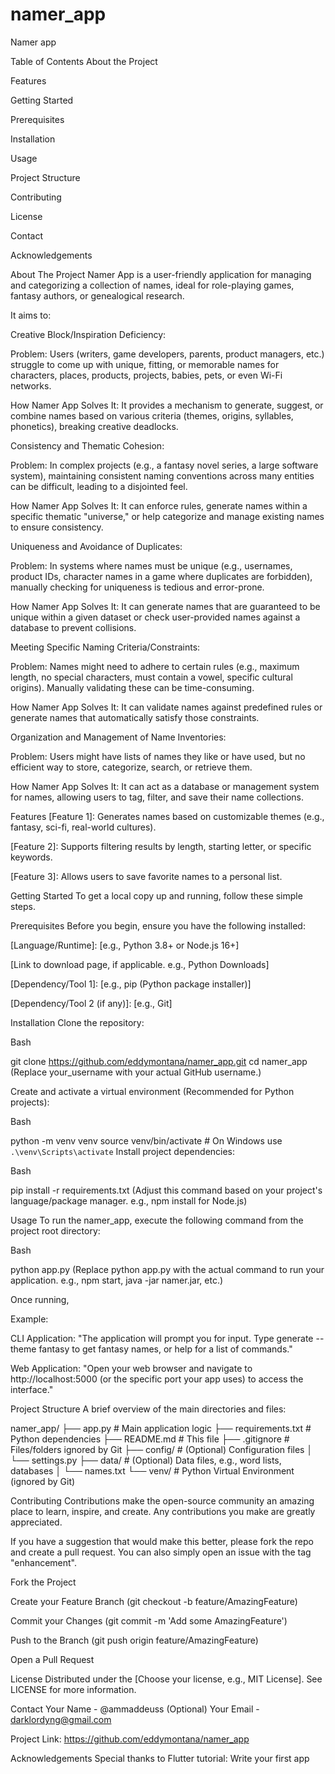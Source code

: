 # namer_app

Namer app

Table of Contents
About the Project

Features

Getting Started

Prerequisites

Installation

Usage

Project Structure

Contributing

License

Contact

Acknowledgements

About The Project
Namer App is a user-friendly application for managing and categorizing a collection of names, ideal for role-playing games, fantasy authors, or genealogical research.

It aims to: 

Creative Block/Inspiration Deficiency:

Problem: Users (writers, game developers, parents, product managers, etc.) struggle to come up with unique, fitting, or memorable names for characters, places, products, projects, babies, pets, or even Wi-Fi networks.

How Namer App Solves It: It provides a mechanism to generate, suggest, or combine names based on various criteria (themes, origins, syllables, phonetics), breaking creative deadlocks.

Consistency and Thematic Cohesion:

Problem: In complex projects (e.g., a fantasy novel series, a large software system), maintaining consistent naming conventions across many entities can be difficult, leading to a disjointed feel.

How Namer App Solves It: It can enforce rules, generate names within a specific thematic "universe," or help categorize and manage existing names to ensure consistency.

Uniqueness and Avoidance of Duplicates:

Problem: In systems where names must be unique (e.g., usernames, product IDs, character names in a game where duplicates are forbidden), manually checking for uniqueness is tedious and error-prone.

How Namer App Solves It: It can generate names that are guaranteed to be unique within a given dataset or check user-provided names against a database to prevent collisions.

Meeting Specific Naming Criteria/Constraints:

Problem: Names might need to adhere to certain rules (e.g., maximum length, no special characters, must contain a vowel, specific cultural origins). Manually validating these can be time-consuming.

How Namer App Solves It: It can validate names against predefined rules or generate names that automatically satisfy those constraints.

Organization and Management of Name Inventories:

Problem: Users might have lists of names they like or have used, but no efficient way to store, categorize, search, or retrieve them.

How Namer App Solves It: It can act as a database or management system for names, allowing users to tag, filter, and save their name collections.

Features
[Feature 1]: Generates names based on customizable themes (e.g., fantasy, sci-fi, real-world cultures).

[Feature 2]: Supports filtering results by length, starting letter, or specific keywords.

[Feature 3]: Allows users to save favorite names to a personal list.


Getting Started
To get a local copy up and running, follow these simple steps.

Prerequisites
Before you begin, ensure you have the following installed:

[Language/Runtime]: [e.g., Python 3.8+ or Node.js 16+]

[Link to download page, if applicable. e.g., Python Downloads]

[Dependency/Tool 1]: [e.g., pip (Python package installer)]

[Dependency/Tool 2 (if any)]: [e.g., Git]

Installation
Clone the repository:

Bash

git clone https://github.com/eddymontana/namer_app.git
cd namer_app
(Replace your_username with your actual GitHub username.)

Create and activate a virtual environment (Recommended for Python projects):

Bash

python -m venv venv
source venv/bin/activate  # On Windows use `.\venv\Scripts\activate`
Install project dependencies:

Bash

pip install -r requirements.txt
(Adjust this command based on your project's language/package manager. e.g., npm install for Node.js)

Usage
To run the namer_app, execute the following command from the project root directory:

Bash

python app.py
(Replace python app.py with the actual command to run your application. e.g., npm start, java -jar namer.jar, etc.)

Once running, 

Example:

CLI Application: "The application will prompt you for input. Type generate --theme fantasy to get fantasy names, or help for a list of commands."

Web Application: "Open your web browser and navigate to http://localhost:5000 (or the specific port your app uses) to access the interface."

Project Structure
A brief overview of the main directories and files:

namer_app/
├── app.py             # Main application logic
├── requirements.txt   # Python dependencies
├── README.md          # This file
├── .gitignore         # Files/folders ignored by Git
├── config/            # (Optional) Configuration files
│   └── settings.py
├── data/              # (Optional) Data files, e.g., word lists, databases
│   └── names.txt
└── venv/              # Python Virtual Environment (ignored by Git)

Contributing
Contributions make the open-source community an amazing place to learn, inspire, and create. Any contributions you make are greatly appreciated.

If you have a suggestion that would make this better, please fork the repo and create a pull request. You can also simply open an issue with the tag "enhancement".

Fork the Project

Create your Feature Branch (git checkout -b feature/AmazingFeature)

Commit your Changes (git commit -m 'Add some AmazingFeature')

Push to the Branch (git push origin feature/AmazingFeature)

Open a Pull Request

License
Distributed under the [Choose your license, e.g., MIT License]. See LICENSE for more information.

Contact
Your Name - @ammaddeuss (Optional)
Your Email - darklordyng@gmail.com

Project Link: https://github.com/eddymontana/namer_app

Acknowledgements
Special thanks to Flutter tutorial: Write your first app


